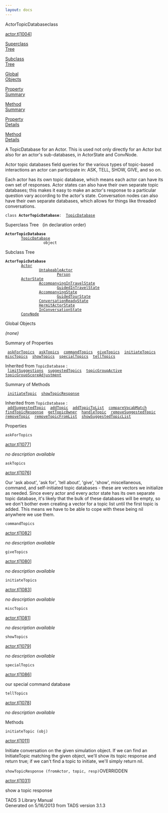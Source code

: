 ```yaml
---
layout: docs
---
```

<span class="title">ActorTopicDatabase</span><span class="type">class</span>

[actor.t](../file/actor.t.html)\[[1004](../source/actor.t.html#1004)\]

[Superclass  
Tree](#_SuperClassTree_)

[Subclass  
Tree](#_SubClassTree_)

[Global  
Objects](#_ObjectSummary_)

[Property  
Summary](#_PropSummary_)

[Method  
Summary](#_MethodSummary_)

[Property  
Details](#_Properties_)

[Method  
Details](#_Methods_)

<div class="fdesc">

A TopicDatabase for an Actor. This is used not only directly for an
Actor but also for an actor's sub-databases, in ActorState and ConvNode.

Actor topic databases field queries for the various types of topic-based
interactions an actor can participate in: ASK, TELL, SHOW, GIVE, and so
on.

Each actor has its own topic database, which means each actor can have
its own set of responses. Actor states can also have their own separate
topic databases; this makes it easy to make an actor's response to a
particular question vary according to the actor's state. Conversation
nodes can also have their own separate databases, which allows for
things like threaded conversations.

`class `**`ActorTopicDatabase`**` :   `[`TopicDatabase`](../object/TopicDatabase.html)

</div>

<span id="_SuperClassTree_"></span>

<div class="mjhd">

<span class="hdln">Superclass Tree</span>   (in declaration order)

</div>

**`ActorTopicDatabase`**  
`         `[`TopicDatabase`](../object/TopicDatabase.html)  
`                 object`  
<span id="_SubClassTree_"></span>

<div class="mjhd">

<span class="hdln">Subclass Tree</span>  

</div>

**`ActorTopicDatabase`**  
`         `[`Actor`](../object/Actor.html)  
`                 `[`UntakeableActor`](../object/UntakeableActor.html)  
`                         `[`Person`](../object/Person.html)  
`         `[`ActorState`](../object/ActorState.html)  
`                 `[`AccompanyingInTravelState`](../object/AccompanyingInTravelState.html)  
`                         `[`GuidedInTravelState`](../object/GuidedInTravelState.html)  
`                 `[`AccompanyingState`](../object/AccompanyingState.html)  
`                         `[`GuidedTourState`](../object/GuidedTourState.html)  
`                 `[`ConversationReadyState`](../object/ConversationReadyState.html)  
`                 `[`HermitActorState`](../object/HermitActorState.html)  
`                 `[`InConversationState`](../object/InConversationState.html)  
`         `[`ConvNode`](../object/ConvNode.html)  
<span id="_ObjectSummary_"></span>

<div class="mjhd">

<span class="hdln">Global Objects</span>  

</div>

*(none)* <span id="_PropSummary_"></span>

<div class="mjhd">

<span class="hdln">Summary of Properties</span>  

</div>

` `[`askForTopics`](#askForTopics)`  `[`askTopics`](#askTopics)`  `[`commandTopics`](#commandTopics)`  `[`giveTopics`](#giveTopics)`  `[`initiateTopics`](#initiateTopics)`  `[`miscTopics`](#miscTopics)`  `[`showTopics`](#showTopics)`  `[`specialTopics`](#specialTopics)`  `[`tellTopics`](#tellTopics)`  `

Inherited from `TopicDatabase` :  
` `[`limitSuggestions`](../object/TopicDatabase.html#limitSuggestions)`  `[`suggestedTopics`](../object/TopicDatabase.html#suggestedTopics)`  `[`topicGroupActive`](../object/TopicDatabase.html#topicGroupActive)`  `[`topicGroupScoreAdjustment`](../object/TopicDatabase.html#topicGroupScoreAdjustment)`  `

<span id="_MethodSummary_"></span>

<div class="mjhd">

<span class="hdln">Summary of Methods</span>  

</div>

` `[`initiateTopic`](#initiateTopic)`  `[`showTopicResponse`](#showTopicResponse)`  `

Inherited from `TopicDatabase` :  
` `[`addSuggestedTopic`](../object/TopicDatabase.html#addSuggestedTopic)`  `[`addTopic`](../object/TopicDatabase.html#addTopic)`  `[`addTopicToList`](../object/TopicDatabase.html#addTopicToList)`  `[`compareVocabMatch`](../object/TopicDatabase.html#compareVocabMatch)`  `[`findTopicResponse`](../object/TopicDatabase.html#findTopicResponse)`  `[`getTopicOwner`](../object/TopicDatabase.html#getTopicOwner)`  `[`handleTopic`](../object/TopicDatabase.html#handleTopic)`  `[`removeSuggestedTopic`](../object/TopicDatabase.html#removeSuggestedTopic)`  `[`removeTopic`](../object/TopicDatabase.html#removeTopic)`  `[`removeTopicFromList`](../object/TopicDatabase.html#removeTopicFromList)`  `[`showSuggestedTopicList`](../object/TopicDatabase.html#showSuggestedTopicList)`  `

<span id="_Properties_"></span>

<div class="mjhd">

<span class="hdln">Properties</span>  

</div>

<span id="askForTopics"></span>

`askForTopics`

[actor.t](../file/actor.t.html)\[[1077](../source/actor.t.html#1077)\]

<div class="desc">

*no description available*

</div>

<span id="askTopics"></span>

`askTopics`

[actor.t](../file/actor.t.html)\[[1076](../source/actor.t.html#1076)\]

<div class="desc">

Our 'ask about', 'ask for', 'tell about', 'give', 'show', miscellaneous,
command, and self-initiated topic databases - these are vectors we
initialize as needed. Since every actor and every actor state has its
own separate topic database, it's likely that the bulk of these
databases will be empty, so we don't bother even creating a vector for a
topic list until the first topic is added. This means we have to be able
to cope with these being nil anywhere we use them.

</div>

<span id="commandTopics"></span>

`commandTopics`

[actor.t](../file/actor.t.html)\[[1082](../source/actor.t.html#1082)\]

<div class="desc">

*no description available*

</div>

<span id="giveTopics"></span>

`giveTopics`

[actor.t](../file/actor.t.html)\[[1080](../source/actor.t.html#1080)\]

<div class="desc">

*no description available*

</div>

<span id="initiateTopics"></span>

`initiateTopics`

[actor.t](../file/actor.t.html)\[[1083](../source/actor.t.html#1083)\]

<div class="desc">

*no description available*

</div>

<span id="miscTopics"></span>

`miscTopics`

[actor.t](../file/actor.t.html)\[[1081](../source/actor.t.html#1081)\]

<div class="desc">

*no description available*

</div>

<span id="showTopics"></span>

`showTopics`

[actor.t](../file/actor.t.html)\[[1079](../source/actor.t.html#1079)\]

<div class="desc">

*no description available*

</div>

<span id="specialTopics"></span>

`specialTopics`

[actor.t](../file/actor.t.html)\[[1086](../source/actor.t.html#1086)\]

<div class="desc">

our special command database

</div>

<span id="tellTopics"></span>

`tellTopics`

[actor.t](../file/actor.t.html)\[[1078](../source/actor.t.html#1078)\]

<div class="desc">

*no description available*

</div>

<span id="_Methods_"></span>

<div class="mjhd">

<span class="hdln">Methods</span>  

</div>

<span id="initiateTopic"></span>

`initiateTopic (obj)`

[actor.t](../file/actor.t.html)\[[1011](../source/actor.t.html#1011)\]

<div class="desc">

Initiate conversation on the given simulation object. If we can find an
InitiateTopic matching the given object, we'll show its topic response
and return true; if we can't find a topic to initiate, we'll simply
return nil.

</div>

<span id="showTopicResponse"></span>

`showTopicResponse (fromActor, topic, resp)`<span class="rem">OVERRIDDEN</span>

[actor.t](../file/actor.t.html)\[[1031](../source/actor.t.html#1031)\]

<div class="desc">

show a topic response

</div>

<div class="ftr">

TADS 3 Library Manual  
Generated on 5/16/2013 from TADS version 3.1.3

</div>
